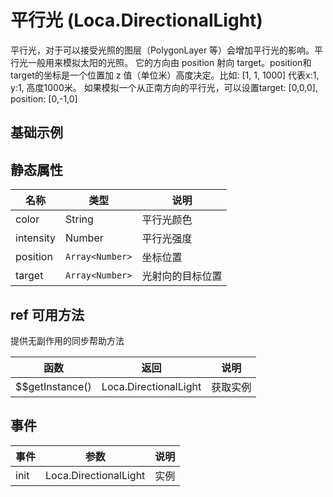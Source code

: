 # 平行光 (Loca.DirectionalLight)
平行光，对于可以接受光照的图层（PolygonLayer 等）会增加平行光的影响。平行光一般用来模拟太阳的光照。 它的方向由 position 射向 target。position和target的坐标是一个位置加 z 值（单位米）高度决定。比如: [1, 1, 1000] 代表x:1, y:1, 高度1000米。 如果模拟一个从正南方向的平行光，可以设置target: [0,0,0], position: [0,-1,0]

## 基础示例

<vuep template="#example"></vuep>

<script v-pre type="text/x-template" id="example">

  <template>
    <div class="amap-page-container">
      <el-amap
      class="amap-demo"
      view-mode="3D"
      :pitch="pitch"
      :show-label="false"
      :center="center"
      :zoom="zoom"
      @init="initMap"
    >
      <el-amap-loca>
        <el-amap-loca-directional-light
          :position="[0,-1,0]"
          :target="[0,0,0]"
          color="rgb(255,255,255)"
          :intensity="0.5"
        ></el-amap-loca-directional-light>
        <el-amap-loca-polygon
          :visible="visible"
          :source-url="sourceUrl"
          :layer-style="layerStyle"
          :visible-duration="500"
        ></el-amap-loca-polygon>
      </el-amap-loca>
    </el-amap>
      <div class="toolbar">
        <button type="button" name="button" @click="toggleVisible">{{visible ? '隐藏标记' : '显示标记'}}</button>
      </div>
    </div>
  </template>

  <style>
    .amap-demo {
      height: 300px;
    }
  </style>

  <script>
    module.exports = {
      name: 'amap-page',
      data() {
        const colors = ['#FFF8B4', '#D3F299', '#9FE084', '#5ACA70', '#00AF53', '#00873A', '#006B31', '#004835', '#003829'].reverse();
        const height = [1000, 2000, 4000, 6000, 8000, 10000, 12000, 14000, 16000];
        return {
          center: [120.109233,30.246411],
          zoom: 11,
          pitch: 55,
          visible: true,
          sourceUrl: 'https://a.amap.com/Loca/static/loca-v2/demos/mock_data/hz_gn.json',
          layerStyle: {
            topColor (index, feature) {
              const v = feature.properties.health * 100;
              return v < 40 ? colors[8] :
                  v < 50 ? colors[7] :
                      v < 55 ? colors[6] :
                          v < 60 ? colors[5] :
                              v < 65 ? colors[4] :
                                  v < 70 ? colors[3] :
                                      v < 75 ? colors[2] :
                                          v < 80 ? colors[1] :
                                              v < 100 ? colors[0] : 'green';
            },
            sideTopColor (index, feature) {
              // var v = feature.properties.value;
              const v = feature.properties.health * 100;
              return v < 40 ? colors[8] :
                  v < 50 ? colors[7] :
                      v < 55 ? colors[6] :
                          v < 60 ? colors[5] :
                              v < 65 ? colors[4] :
                                  v < 70 ? colors[3] :
                                      v < 75 ? colors[2] :
                                          v < 80 ? colors[1] :
                                              v < 100 ? colors[0] : 'green';
            },
            sideBottomColor (index, feature) {
              // var v = feature.properties.value;
              const v = feature.properties.health * 100;
              return v < 40 ? colors[8] :
                  v < 50 ? colors[7] :
                      v < 55 ? colors[6] :
                          v < 60 ? colors[5] :
                              v < 65 ? colors[4] :
                                  v < 70 ? colors[3] :
                                      v < 75 ? colors[2] :
                                          v < 80 ? colors[1] :
                                              v < 100 ? colors[0] : 'green';
            },
            height (index, feature) {
              const v = feature.properties.health * 100;
              return v < 40 ? height[8] :
                  v < 50 ? height[7] :
                      v < 55 ? height[6] :
                          v < 60 ? height[5] :
                              v < 65 ? height[4] :
                                  v < 70 ? height[3] :
                                      v < 75 ? height[2] :
                                          v < 80 ? height[1] :
                                              v < 100 ? height[0] : 0;
            },
            altitude: 0,
          }
        }
      },
      methods: {
        toggleVisible() {
          this.visible = !this.visible;
        },
        initMap(e){
          console.log('init map: ', e);
        }
      }
    };
  </script>

</script>

## 静态属性

名称 | 类型 | 说明
---|---------------|---|
color | String        | 平行光颜色
intensity | Number        | 平行光强度
position | `Array<Number>` | 坐标位置
target | `Array<Number>` | 光射向的目标位置

## ref 可用方法
提供无副作用的同步帮助方法

函数 | 返回 | 说明
---|---|---|
$$getInstance() | Loca.DirectionalLight | 获取实例

## 事件

事件 | 参数 | 说明
---|---|---|
init | Loca.DirectionalLight | 实例
